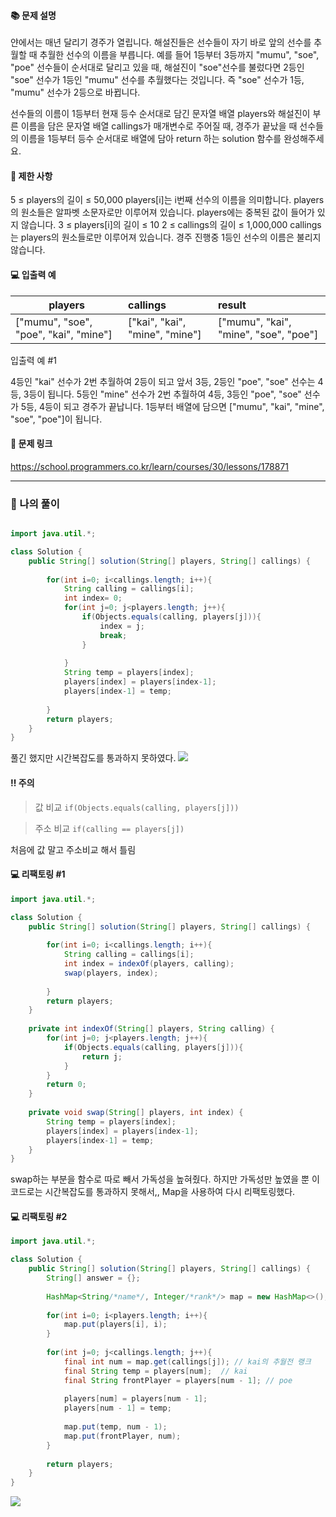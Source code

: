 #### 📚 문제 설명
얀에서는 매년 달리기 경주가 열립니다. 해설진들은 선수들이 자기 바로 앞의 선수를 추월할 때 추월한 선수의 이름을 부릅니다. 예를 들어 1등부터 3등까지 "mumu", "soe", "poe" 선수들이 순서대로 달리고 있을 때, 해설진이 "soe"선수를 불렀다면 2등인 "soe" 선수가 1등인 "mumu" 선수를 추월했다는 것입니다. 즉 "soe" 선수가 1등, "mumu" 선수가 2등으로 바뀝니다.

선수들의 이름이 1등부터 현재 등수 순서대로 담긴 문자열 배열 players와 해설진이 부른 이름을 담은 문자열 배열 callings가 매개변수로 주어질 때, 경주가 끝났을 때 선수들의 이름을 1등부터 등수 순서대로 배열에 담아 return 하는 solution 함수를 완성해주세요.

#### 📌 제한 사항 
5 ≤ players의 길이 ≤ 50,000
players[i]는 i번째 선수의 이름을 의미합니다.
players의 원소들은 알파벳 소문자로만 이루어져 있습니다.
players에는 중복된 값이 들어가 있지 않습니다.
3 ≤ players[i]의 길이 ≤ 10
2 ≤ callings의 길이 ≤ 1,000,000
callings는 players의 원소들로만 이루어져 있습니다.
경주 진행중 1등인 선수의 이름은 불리지 않습니다.


#### 💻 입출력 예

|players|callings|result|
|---|:---|:---|
|["mumu", "soe", "poe", "kai", "mine"]|	["kai", "kai", "mine", "mine"]|	["mumu", "kai", "mine", "soe", "poe"]|

입출력 예 #1

4등인 "kai" 선수가 2번 추월하여 2등이 되고 앞서 3등, 2등인 "poe", "soe" 선수는 4등, 3등이 됩니다. 5등인 "mine" 선수가 2번 추월하여 4등, 3등인 "poe", "soe" 선수가 5등, 4등이 되고 경주가 끝납니다. 1등부터 배열에 담으면 ["mumu", "kai", "mine", "soe", "poe"]이 됩니다.

#### 🔗 문제 링크
https://school.programmers.co.kr/learn/courses/30/lessons/178871

---
### 📝 나의 풀이
``` java

import java.util.*;

class Solution {
    public String[] solution(String[] players, String[] callings) {
        
        for(int i=0; i<callings.length; i++){
            String calling = callings[i];
            int index= 0;
            for(int j=0; j<players.length; j++){
                if(Objects.equals(calling, players[j])){
                    index = j;
                    break;
                }
                
            }
            String temp = players[index];
            players[index] = players[index-1];
            players[index-1] = temp;
           
        }
        return players;
    }
}
```
풀긴 했지만 시간복잡도를 통과하지 못하였다.
![](https://velog.velcdn.com/images/uunew/post/9de250f8-4bec-44ed-a58e-ce965d562280/image.png)

#### ‼️ 주의
> 값 비교
`if(Objects.equals(calling, players[j]))`

> 주소 비교
`if(calling == players[j])`

처음에 값 말고 주소비교 해서 틀림


#### 💻 리팩토링 #1
``` java
import java.util.*;

class Solution {
    public String[] solution(String[] players, String[] callings) {
        
        for(int i=0; i<callings.length; i++){
            String calling = callings[i];
            int index = indexOf(players, calling);
            swap(players, index);
           
        }
        return players;
    }
    
    private int indexOf(String[] players, String calling) {
        for(int j=0; j<players.length; j++){
            if(Objects.equals(calling, players[j])){
                return j;
            }     
        }
        return 0;
    }
    
    private void swap(String[] players, int index) {
        String temp = players[index];
        players[index] = players[index-1];
        players[index-1] = temp;
    }
}
```
swap하는 부분을 함수로 따로 빼서 가독성을 높혀줬다. 
하지만 가독성만 높였을 뿐 이 코드로는 시간복잡도를 통과하지 못해서,, Map을 사용하여 다시 리팩토링했다.


#### 💻 리팩토링 #2
``` java
import java.util.*;

class Solution {
    public String[] solution(String[] players, String[] callings) {
        String[] answer = {};
        
        HashMap<String/*name*/, Integer/*rank*/> map = new HashMap<>();
        
        for(int i=0; i<players.length; i++){
            map.put(players[i], i);
        }
        
        for(int j=0; j<callings.length; j++){
            final int num = map.get(callings[j]); // kai의 추월전 랭크
            final String temp = players[num];  // kai
            final String frontPlayer = players[num - 1]; // poe
            
            players[num] = players[num - 1];
            players[num - 1] = temp;
            
            map.put(temp, num - 1);
            map.put(frontPlayer, num);
        }
        
        return players;
    }
}
```
![](https://velog.velcdn.com/images/uunew/post/9ddbc662-8bcf-4047-afae-fcc913e228ba/image.png)
